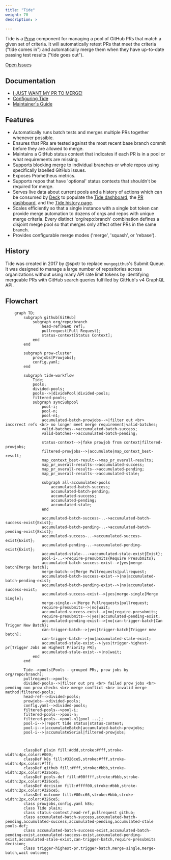 ```yaml
---
title: "Tide"
weight: 70
description: >
  
---
```


Tide is a [Prow](/docs/overview/)
component for managing a pool of GitHub PRs that match a given set of criteria.
It will automatically retest PRs that meet the criteria ("tide comes in") and automatically merge
them when they have up-to-date passing test results ("tide goes out").

[Open Issues](https://github.com/kubernetes/test-infra/issues?utf8=%E2%9C%93&q=is%3Aopen+is%3Aissue+label%3Aarea%2Fprow%2Ftide)

## Documentation

- [I JUST WANT MY PR TO MERGE!](./pr-authors/)
- [Configuring Tide](./config/)
- [Maintainer's Guide](./maintainers/)

## Features

- Automatically runs batch tests and merges multiple PRs together whenever possible.
- Ensures that PRs are tested against the most recent base branch commit before they are allowed to merge.
- Maintains a GitHub status context that indicates if each PR is in a pool or what requirements are missing.
- Supports blocking merge to individual branches or whole repos using specifically labelled GitHub issues.
- Exposes Prometheus metrics.
- Supports repos that have 'optional' status contexts that shouldn't be required for merge.
- Serves live data about current pools and a history of actions which can be consumed by [Deck](/docs/components/core/deck/) to populate the [Tide dashboard](https://prow.k8s.io/tide), the [PR dashboard](https://prow.k8s.io/pr), and the [Tide history page](https://prow.k8s.io/tide-history).
- Scales efficiently so that a single instance with a single bot token can provide merge automation to dozens of orgs and repos with unique merge criteria. Every distinct 'org/repo:branch' combination defines a disjoint merge pool so that merges only affect other PRs in the same branch.
- Provides configurable merge modes ('merge', 'squash', or 'rebase').

## History

Tide was created in 2017 by @spxtr to replace `mungegithub`'s Submit Queue.  It was designed to manage a large number of repositories across organizations without using many API rate limit tokens by identifying mergeable PRs with GitHub search queries fulfilled by GitHub's v4 GraphQL API.

## Flowchart

```mermaid
    graph TD;
        subgraph github[GitHub]
            subgraph org/repo/branch
                head-ref[HEAD ref];
                pullrequest[Pull Request];
                status-context[Status Context];
            end
        end

        subgraph prow-cluster
            prowjobs[Prowjobs];
            config.yaml;
        end

        subgraph tide-workflow
            Tide;
            pools;
            divided-pools;
            pools-->|dividePool|divided-pools;
            filtered-pools;
            subgraph syncSubpool
                pool-i;
                pool-n;
                pool-n1;
                accumulated-batch-prowjobs-->|filter out <br> incorrect refs <br> no longer meet merge requirement|valid-batches;
                valid-batches-->accumulated-batch-success;
                valid-batches-->accumulated-batch-pending;
                
                status-context-->|fake prowjob from context|filtered-prowjobs;
                filtered-prowjobs-->|accumulate|map_context_best-result;
                map_context_best-result-->map_pr_overall-results;
                map_pr_overall-results-->accumulated-success;
                map_pr_overall-results-->accumulated-pending;
                map_pr_overall-results-->accumulated-stale;
                
                subgraph all-accumulated-pools
                    accumulated-batch-success;
                    accumulated-batch-pending;
                    accumulated-success;
                    accumulated-pending;
                    accumulated-stale;
                end

                accumulated-batch-success-..->accumulated-batch-success-exist{Exist};
                accumulated-batch-pending-..->accumulated-batch-pending-exist{Exist};
                accumulated-success-..->accumulated-success-exist{Exist};
                accumulated-pending-..->accumulated-pending-exist{Exist};
                accumulated-stale-..->accumulated-stale-exist{Exist};
                pool-i-..->require-presubmits{Require Presubmits};
                accumulated-batch-success-exist-->|yes|merge-batch[Merge batch];
                merge-batch-->|Merge Pullrequests|pullrequest;
                accumulated-batch-success-exist-->|no|accumulated-batch-pending-exist;
                accumulated-batch-pending-exist-->|no|accumulated-success-exist;
                accumulated-success-exist-->|yes|merge-single[Merge Single];
                merge-single-->|Merge Pullrequests|pullrequest;
                require-presubmits-->|no|wait;
                accumulated-success-exist-->|no|require-presubmits;
                require-presubmits-->|yes|accumulated-pending-exist;
                accumulated-pending-exist-->|no|can-trigger-batch{Can Trigger New Batch};
                can-trigger-batch-->|yes|trigger-batch[Trigger new batch];
                can-trigger-batch-->|no|accumulated-stale-exist;
                accumulated-stale-exist-->|yes|trigger-highest-pr[Trigger Jobs on Highest Priority PR];
                accumulated-stale-exist-->|no|wait;
            end
        end

        Tide-->pools[Pools - grouped PRs, prow jobs by org/repo/branch];
        pullrequest-->pools;
        divided-pools-->|filter out prs <br> failed prow jobs <br> pending non prow checks <br> merge conflict <br> invalid merge method|filtered-pools;
        head-ref-->divided-pools;
        prowjobs-->divided-pools;
        config.yaml-->divided-pools;
        filtered-pools-->pool-i;
        filtered-pools-->pool-n;
        filtered-pools-->pool-n1[pool ...];
        pool-i-->|report tide status|status-context;
        pool-i-->|accumulateBatch|accumulated-batch-prowjobs;
        pool-i-->|accumulateSerial|filtered-prowjobs;



        classDef plain fill:#ddd,stroke:#fff,stroke-width:4px,color:#000;
        classDef k8s fill:#326ce5,stroke:#fff,stroke-width:4px,color:#fff;
        classDef github fill:#fff,stroke:#bbb,stroke-width:2px,color:#326ce5;
        classDef pools-def fill:#00ffff,stroke:#bbb,stroke-width:2px,color:#326ce5;
        classDef decision fill:#ffff00,stroke:#bbb,stroke-width:2px,color:#326ce5;
        classDef outcome fill:#00cc66,stroke:#bbb,stroke-width:2px,color:#326ce5;
        class prowjobs,config.yaml k8s;
        class Tide plain;
        class status-context,head-ref,pullrequest github;
        class accumulated-batch-success,accumulated-batch-pending,accumulated-success,accumulated-pending,accumulated-stale pools-def;
        class accumulated-batch-success-exist,accumulated-batch-pending-exist,accumulated-success-exist,accumulated-pending-exist,accumulated-stale-exist,can-trigger-batch,require-presubmits decision;
        class trigger-highest-pr,trigger-batch,merge-single,merge-batch,wait outcome;
```
